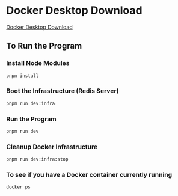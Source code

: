 # Docker Desktop Download

[Docker Desktop Download](https://www.docker.com/products/docker-desktop/)

## To Run the Program

### Install Node Modules

```bash
pnpm install
```

### Boot the Infrastructure (Redis Server)

```bash
pnpm run dev:infra
```

### Run the Program

```bash
pnpm run dev
```

### Cleanup Docker Infrastructure

```bash
pnpm run dev:infra:stop
```

### To see if you have a Docker container currently running

```bash
docker ps
```
